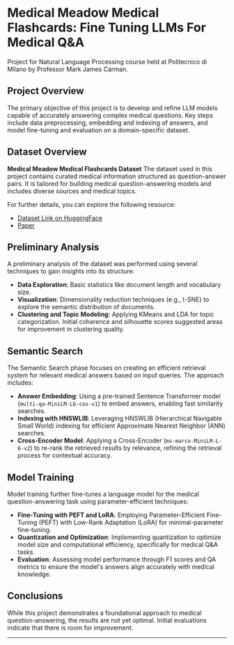 # Medical Meadow Medical Flashcards: Fine Tuning LLMs For Medical Q&A

Project for Natural Language Processing  course held at Politecnico di Milano by Professor Mark James Carman.


## Project Overview

The primary objective of this project is to develop and refine LLM models capable of accurately answering complex medical questions. Key steps include data preprocessing, embedding and indexing of answers, and model fine-tuning and evaluation on a domain-specific dataset.

## Dataset Overview

**Medical Meadow Medical Flashcards Dataset**
The dataset used in this project contains curated medical information structured as question-answer pairs. It is tailored for building medical question-answering models and includes diverse sources and medical topics. 

For further details, you can explore the following resource:
- [Dataset Link on HuggingFace](https://huggingface.co/datasets/medalpaca/medical_meadow_medical_flashcards)
- [Paper](https://arxiv.org/pdf/2304.08247)

## Preliminary Analysis

A preliminary analysis of the dataset was performed using several techniques to gain insights into its structure:

- **Data Exploration**: Basic statistics like document length and vocabulary size.
- **Visualization**: Dimensionality reduction techniques (e.g., t-SNE) to explore the semantic distribution of documents.
- **Clustering and Topic Modeling**: Applying KMeans and LDA for topic categorization. Initial coherence and silhouette scores suggested areas for improvement in clustering quality.

## Semantic Search

The Semantic Search phase focuses on creating an efficient retrieval system for relevant medical answers based on input queries. The approach includes:

- **Answer Embedding**: Using a pre-trained Sentence Transformer model (`multi-qa-MiniLM-L6-cos-v1`) to embed answers, enabling fast similarity searches.
- **Indexing with HNSWLIB**: Leveraging HNSWLIB (Hierarchical Navigable Small World) indexing for efficient Approximate Nearest Neighbor (ANN) searches.
- **Cross-Encoder Model**: Applying a Cross-Encoder (`ms-marco-MiniLM-L-6-v2`) to re-rank the retrieved results by relevance, refining the retrieval process for contextual accuracy.

## Model Training

Model training further fine-tunes a language model for the medical question-answering task using parameter-efficient techniques:

- **Fine-Tuning with PEFT and LoRA**: Employing Parameter-Efficient Fine-Tuning (PEFT) with Low-Rank Adaptation (LoRA) for minimal-parameter fine-tuning.
- **Quantization and Optimization**: Implementing quantization to optimize model size and computational efficiency, specifically for medical Q&A tasks.
- **Evaluation**: Assessing model performance through F1 scores and QA metrics to ensure the model's answers align accurately with medical knowledge.

## Conclusions

While this project demonstrates a foundational approach to medical question-answering, the results are not yet optimal. Initial evaluations indicate that there is room for improvement.

---
